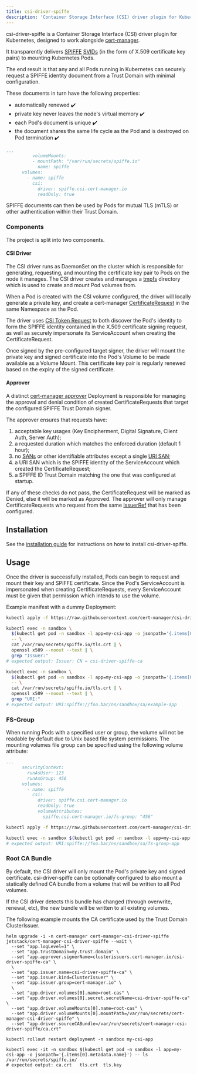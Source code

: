 ```yaml
---
title: csi-driver-spiffe
description: 'Container Storage Interface (CSI) driver plugin for Kubernetes, providing SPIFFE SVIDs using cert-manager'
---
```


csi-driver-spiffe is a Container Storage Interface (CSI) driver plugin for
Kubernetes, designed to work alongside [cert-manager](https://cert-manager.io/).

It transparently delivers [SPIFFE](https://spiffe.io/) [SVIDs](https://spiffe.io/docs/latest/spiffe-about/spiffe-concepts/#spiffe-verifiable-identity-document-svid)
(in the form of X.509 certificate key pairs) to mounting Kubernetes Pods.

The end result is that any and all Pods running in Kubernetes can securely request
a SPIFFE identity document from a Trust Domain with minimal configuration.

These documents in turn have the following properties:

- automatically renewed ✔️
- private key never leaves the node's virtual memory ✔️
- each Pod's document is unique ✔️
- the document shares the same life cycle as the Pod and is destroyed on Pod termination ✔️

```yaml
...
          volumeMounts:
          - mountPath: "/var/run/secrets/spiffe.io"
            name: spiffe
      volumes:
        - name: spiffe
          csi:
            driver: spiffe.csi.cert-manager.io
            readOnly: true
```

SPIFFE documents can then be used by Pods for mutual TLS (mTLS) or other authentication within their Trust Domain.
### Components

The project is split into two components.

#### CSI Driver

The CSI driver runs as DaemonSet on the cluster which is responsible for
generating, requesting, and mounting the certificate key pair to Pods on the
node it manages. The CSI driver creates and manages a
[tmpfs](https://www.kernel.org/doc/html/latest/filesystems/tmpfs.html) directory
which is used to create and mount Pod volumes from.

When a Pod is created with the CSI volume configured, the
driver will locally generate a private key, and create a cert-manager
[CertificateRequest](../../usage/certificaterequest.md)
in the same Namespace as the Pod.

The driver uses [CSI Token Request](https://kubernetes-csi.github.io/docs/token-requests.html) to both
discover the Pod's identity to form the SPIFFE identity contained in the X.509
certificate signing request, as well as securely impersonate its ServiceAccount
when creating the CertificateRequest.

Once signed by the pre-configured target signer, the driver will mount the
private key and signed certificate into the Pod's Volume to be made available as
a Volume Mount. This certificate key pair is regularly renewed based on the
expiry of the signed certificate.

#### Approver

A distinct [cert-manager approver](../../usage/certificaterequest.md#approval)
Deployment is responsible for managing the approval and denial condition of
created CertificateRequests that target the configured SPIFFE Trust Domain
signer.

The approver ensures that requests have:

1. acceptable key usages (Key Encipherment, Digital Signature, Client Auth, Server Auth);
2. a requested duration which matches the enforced duration (default 1 hour);
3. no [SANs](https://en.wikipedia.org/wiki/Subject_Alternative_Name) or other
   identifiable attributes except a single [URI SAN](https://en.wikipedia.org/wiki/Uniform_Resource_Identifier);
4. a URI SAN which is the SPIFFE identity of the ServiceAccount which created
   the CertificateRequest;
5. a SPIFFE ID Trust Domain matching the one that was configured at startup.

If any of these checks do not pass, the CertificateRequest will be marked as
Denied, else it will be marked as Approved. The approver will only manage
CertificateRequests who request from the same [IssuerRef](../../usage/certificaterequest.md)
that has been configured.

## Installation

See the [installation guide](./installation.md) for instructions on how to
install csi-driver-spiffe.

## Usage

Once the driver is successfully installed, Pods can begin to request and mount
their key and SPIFFE certificate. Since the Pod's ServiceAccount is impersonated
when creating CertificateRequests, every ServiceAccount must be given that
permission which intends to use the volume.

Example manifest with a dummy Deployment:

```bash
kubectl apply -f https://raw.githubusercontent.com/cert-manager/csi-driver-spiffe/ed646ccf28b1ecdf63f628bf16f1d350a9b850c1/deploy/example/example-app.yaml

kubectl exec -n sandbox \
  $(kubectl get pod -n sandbox -l app=my-csi-app -o jsonpath='{.items[0].metadata.name}') \
  -- \
  cat /var/run/secrets/spiffe.io/tls.crt | \
  openssl x509 --noout --text | \
  grep "Issuer:"
# expected output: Issuer: CN = csi-driver-spiffe-ca

kubectl exec -n sandbox \
  $(kubectl get pod -n sandbox -l app=my-csi-app -o jsonpath='{.items[0].metadata.name}') \
  -- \
  cat /var/run/secrets/spiffe.io/tls.crt | \
  openssl x509 --noout --text | \
  grep "URI:"
# expected output: URI:spiffe://foo.bar/ns/sandbox/sa/example-app
```

### FS-Group

When running Pods with a specified user or group, the volume will not be
readable by default due to Unix based file system permissions. The mounting
volumes file group can be specified using the following volume attribute:

```yaml
...
      securityContext:
        runAsUser: 123
        runAsGroup: 456
      volumes:
        - name: spiffe
          csi:
            driver: spiffe.csi.cert-manager.io
            readOnly: true
            volumeAttributes:
              spiffe.csi.cert-manager.io/fs-group: "456"
```

```bash
kubectl apply -f https://raw.githubusercontent.com/cert-manager/csi-driver-spiffe/ed646ccf28b1ecdf63f628bf16f1d350a9b850c1/deploy/example/fs-group-app.yaml

kubectl exec -n sandbox $(kubectl get pod -n sandbox -l app=my-csi-app-fs-group -o jsonpath='{.items[0].metadata.name}') -- cat /var/run/secrets/spiffe.io/tls.crt | openssl x509 --noout --text | grep URI:
# expected output: URI:spiffe://foo.bar/ns/sandbox/sa/fs-group-app
```

### Root CA Bundle

By default, the CSI driver will only mount the Pod's private key and signed
certificate. csi-driver-spiffe can be optionally configured to also mount a
statically defined CA bundle from a volume that will be written to all Pod
volumes.

If the CSI driver detects this bundle has changed (through overwrite, renewal,
etc), the new bundle will be written to all existing volumes.

The following example mounts the CA certificate used by the Trust Domain
ClusterIssuer.

```terminal
helm upgrade -i -n cert-manager cert-manager-csi-driver-spiffe jetstack/cert-manager-csi-driver-spiffe --wait \
  --set "app.logLevel=1" \
  --set "app.trustDomain=my.trust.domain" \
  --set "app.approver.signerName=clusterissuers.cert-manager.io/csi-driver-spiffe-ca" \
  \
  --set "app.issuer.name=csi-driver-spiffe-ca" \
  --set "app.issuer.kind=ClusterIssuer" \
  --set "app.issuer.group=cert-manager.io" \
  \
  --set "app.driver.volumes[0].name=root-cas" \
  --set "app.driver.volumes[0].secret.secretName=csi-driver-spiffe-ca" \
  --set "app.driver.volumeMounts[0].name=root-cas" \
  --set "app.driver.volumeMounts[0].mountPath=/var/run/secrets/cert-manager-csi-driver-spiffe" \
  --set "app.driver.sourceCABundle=/var/run/secrets/cert-manager-csi-driver-spiffe/ca.crt"

kubectl rollout restart deployment -n sandbox my-csi-app

kubectl exec -it -n sandbox $(kubectl get pod -n sandbox -l app=my-csi-app -o jsonpath='{.items[0].metadata.name}') -- ls /var/run/secrets/spiffe.io/
# expected output: ca.crt   tls.crt  tls.key
```
